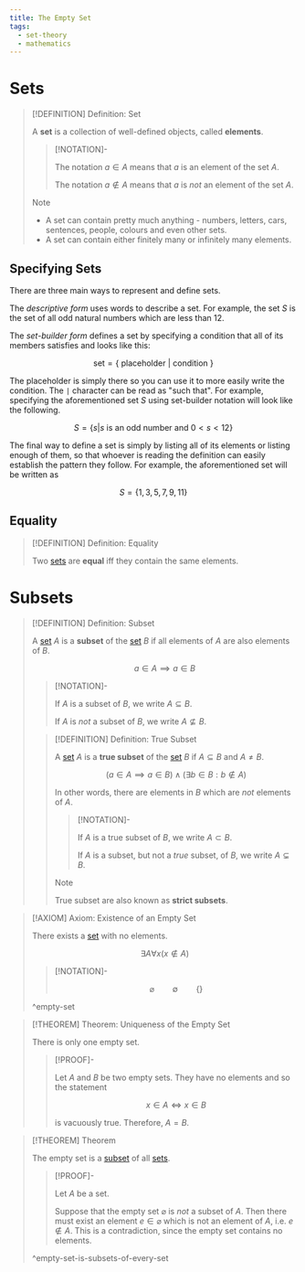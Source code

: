 ```yaml
---
title: The Empty Set
tags:
  - set-theory
  - mathematics
---
```


# Sets

>[!DEFINITION] Definition: Set
>
>A **set** is a collection of well-defined objects, called **elements**. 
>
>>[!NOTATION]-
>>
>>The notation $a \in A$ means that $a$ is an element of the set $A$.
>>
>>The notation $a \notin A$ means that $a$ is *not* an element of the set $A$.
>>
>
>>[!NOTE]
>>
>>- A set can contain pretty much anything - numbers, letters, cars, sentences, people, colours and even other sets.
>>- A set  can contain either finitely many or infinitely many elements.
>

## Specifying Sets

There are three main ways to represent and define sets.

The *descriptive form* uses words to describe a set. For example, the set $S$ is the set of all odd natural numbers which are less than 12.

The *set-builder form* defines a set by specifying a condition that all of its members satisfies and looks like this:

$$
\text{set} = \{\text{ placeholder }|\text{ condition }\}
$$

The placeholder is simply there so you can use it to more easily write the condition. The `|` character can be read as "such that". For example, specifying the aforementioned set $S$ using set-builder notation will look like the following.

$$
S = \{s|s \text{ is an odd number and } 0 \lt s \lt 12\}
$$

The final way to define a set is simply by listing all of its elements or listing enough of them, so that whoever is reading the definition can easily establish the pattern they follow. For example, the aforementioned set will be written as

$$
S = \{1,3,5,7,9,11\}
$$

## Equality

>[!DEFINITION] Definition: Equality
>
>Two [sets](Sets.md) are **equal** iff they contain the same elements.
>

# Subsets

>[!DEFINITION] Definition: Subset
>
>A [set](Sets.md) $A$ is a **subset** of the [set](Sets.md) $B$ if all elements of $A$ are also elements of $B$.
>
>$$
>a \in A \implies a \in B
>$$
>
>>[!NOTATION]-
>>
>>If $A$ is a subset of $B$, we write $A \subseteq B$.
>>
>>If $A$ is *not* a subset of $B$, we write $A \not\subseteq B$.
>>
>
>>[!DEFINITION] Definition: True Subset
>>
>>A [set](Sets.md) $A$ is a **true subset** of the [set](Sets.md) $B$ if $A \subseteq B$ and $A \ne B$.
>>
>>$$
>>(a\in A \implies a\in B) \land (\exists b \in B : b \notin A)
>>$$
>>
>>In other words, there are elements in $B$ which are *not* elements of $A$.
>>
>>>[!NOTATION]-
>>>
>>>If $A$ is a true subset of $B$, we write $A \subset B$.
>>>
>>>If $A$ is a subset, but not a *true* subset, of $B$, we write $A \subsetneq B$.
>>>
>>
>>>[!NOTE]
>>>
>>>True subset are also known as **strict subsets**.
>>>
>>
>

>[!AXIOM] Axiom: Existence of an Empty Set
>
>There exists a [set](Sets.md) with no elements.
>
>$$
>\exists A \forall x(x \notin A)
>$$
>
>>[!NOTATION]-
>>
>>$$
>>\varnothing \qquad \emptyset \qquad \{\}
>>$$
>>
>
>^empty-set
>

>[!THEOREM] Theorem: Uniqueness of the Empty Set
>
>There is only one empty set.
>
>>[!PROOF]-
>>
>>Let $A$ and $B$ be two empty sets. They have no elements and so the statement
>>
>>$$
>>x \in A \iff x \in B
>>$$
>>
>>is vacuously true. Therefore, $A = B$.
>>
>

>[!THEOREM] Theorem
>
>The empty set is a [subset](Sets.md) of all [sets](Sets.md).
>
>>[!PROOF]-
>>
>>Let $A$ be a set.
>>
>>Suppose that the empty set $\varnothing$ is *not* a subset of $A$. Then there must exist an element $e \in \varnothing$ which is not an element of $A$, i.e. $e \notin A$. This is a contradiction, since the empty set contains no elements.
>>
>
>^empty-set-is-subsets-of-every-set
>